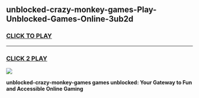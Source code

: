 
## unblocked-crazy-monkey-games-Play-Unblocked-Games-Online-3ub2d
<h3>
<a href="https://premium76.site?title=unblocked-crazy-monkey-games&ref=25A">CLICK TO PLAY</a></h3>
<hr>

<h3>
<a href="https://premium76.site?title=unblocked-crazy-monkey-games&ref=25A">CLICK 2 PLAY</a>
  
</h3>

<a href="https://premium76.site?title=unblocked-crazy-monkey-games&ref=25A"><img src="https://clearcache.store/games.png"></a>


**unblocked-crazy-monkey-games games unblocked: Your Gateway to Fun and Accessible Online Gaming**
